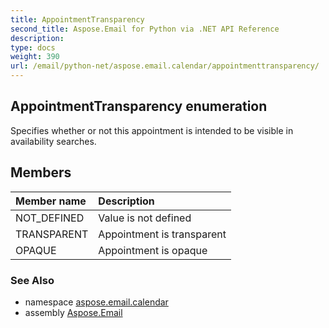 ```yaml
---
title: AppointmentTransparency
second_title: Aspose.Email for Python via .NET API Reference
description: 
type: docs
weight: 390
url: /email/python-net/aspose.email.calendar/appointmenttransparency/
---
```


## AppointmentTransparency enumeration

Specifies whether or not this appointment is intended to be visible in availability searches.

## Members
| Member name | Description |
| :- | :- |
|NOT_DEFINED|Value is not defined|
|TRANSPARENT|Appointment is transparent|
|OPAQUE|Appointment is opaque|

### See Also

* namespace [aspose.email.calendar](/email/python-net/aspose.email.calendar/)
* assembly [Aspose.Email](/slides/python-net/)

